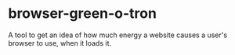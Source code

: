 # browser-green-o-tron
A tool to get an idea of how much energy a website causes a user's browser to use, when it loads it. 
